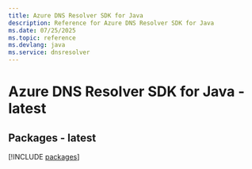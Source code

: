 ```yaml
---
title: Azure DNS Resolver SDK for Java
description: Reference for Azure DNS Resolver SDK for Java
ms.date: 07/25/2025
ms.topic: reference
ms.devlang: java
ms.service: dnsresolver
---
```

# Azure DNS Resolver SDK for Java - latest
## Packages - latest
[!INCLUDE [packages](dns-resolver-index.md)]